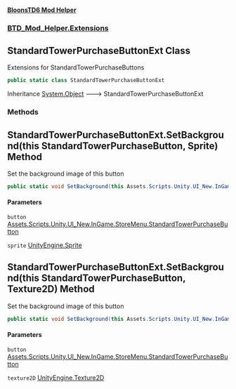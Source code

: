 #### [BloonsTD6 Mod Helper](index.md 'index')
### [BTD_Mod_Helper.Extensions](index.md#BTD_Mod_Helper.Extensions 'BTD_Mod_Helper.Extensions')

## StandardTowerPurchaseButtonExt Class

Extensions for StandardTowerPurchaseButtons

```csharp
public static class StandardTowerPurchaseButtonExt
```

Inheritance [System.Object](https://docs.microsoft.com/en-us/dotnet/api/System.Object 'System.Object') &#129106; StandardTowerPurchaseButtonExt
### Methods

<a name='BTD_Mod_Helper.Extensions.StandardTowerPurchaseButtonExt.SetBackground(thisAssets.Scripts.Unity.UI_New.InGame.StoreMenu.StandardTowerPurchaseButton,UnityEngine.Sprite)'></a>

## StandardTowerPurchaseButtonExt.SetBackground(this StandardTowerPurchaseButton, Sprite) Method

Set the background image of this button

```csharp
public static void SetBackground(this Assets.Scripts.Unity.UI_New.InGame.StoreMenu.StandardTowerPurchaseButton button, UnityEngine.Sprite sprite);
```
#### Parameters

<a name='BTD_Mod_Helper.Extensions.StandardTowerPurchaseButtonExt.SetBackground(thisAssets.Scripts.Unity.UI_New.InGame.StoreMenu.StandardTowerPurchaseButton,UnityEngine.Sprite).button'></a>

`button` [Assets.Scripts.Unity.UI_New.InGame.StoreMenu.StandardTowerPurchaseButton](https://docs.microsoft.com/en-us/dotnet/api/Assets.Scripts.Unity.UI_New.InGame.StoreMenu.StandardTowerPurchaseButton 'Assets.Scripts.Unity.UI_New.InGame.StoreMenu.StandardTowerPurchaseButton')

<a name='BTD_Mod_Helper.Extensions.StandardTowerPurchaseButtonExt.SetBackground(thisAssets.Scripts.Unity.UI_New.InGame.StoreMenu.StandardTowerPurchaseButton,UnityEngine.Sprite).sprite'></a>

`sprite` [UnityEngine.Sprite](https://docs.microsoft.com/en-us/dotnet/api/UnityEngine.Sprite 'UnityEngine.Sprite')

<a name='BTD_Mod_Helper.Extensions.StandardTowerPurchaseButtonExt.SetBackground(thisAssets.Scripts.Unity.UI_New.InGame.StoreMenu.StandardTowerPurchaseButton,UnityEngine.Texture2D)'></a>

## StandardTowerPurchaseButtonExt.SetBackground(this StandardTowerPurchaseButton, Texture2D) Method

Set the background image of this button

```csharp
public static void SetBackground(this Assets.Scripts.Unity.UI_New.InGame.StoreMenu.StandardTowerPurchaseButton button, UnityEngine.Texture2D texture2D);
```
#### Parameters

<a name='BTD_Mod_Helper.Extensions.StandardTowerPurchaseButtonExt.SetBackground(thisAssets.Scripts.Unity.UI_New.InGame.StoreMenu.StandardTowerPurchaseButton,UnityEngine.Texture2D).button'></a>

`button` [Assets.Scripts.Unity.UI_New.InGame.StoreMenu.StandardTowerPurchaseButton](https://docs.microsoft.com/en-us/dotnet/api/Assets.Scripts.Unity.UI_New.InGame.StoreMenu.StandardTowerPurchaseButton 'Assets.Scripts.Unity.UI_New.InGame.StoreMenu.StandardTowerPurchaseButton')

<a name='BTD_Mod_Helper.Extensions.StandardTowerPurchaseButtonExt.SetBackground(thisAssets.Scripts.Unity.UI_New.InGame.StoreMenu.StandardTowerPurchaseButton,UnityEngine.Texture2D).texture2D'></a>

`texture2D` [UnityEngine.Texture2D](https://docs.microsoft.com/en-us/dotnet/api/UnityEngine.Texture2D 'UnityEngine.Texture2D')